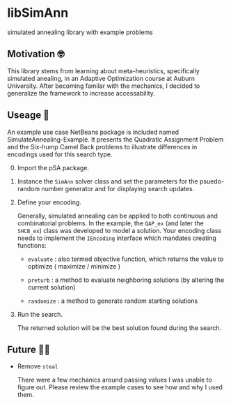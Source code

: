 # libSimAnn
simulated annealing library with example problems

## Motivation 🤓
This library stems from learning about meta-heuristics, specifically simulated anealing, in an Adaptive Optimization course at Auburn University.
After becoming familar with the mechanics, I decided to generalize the framework to increase accessability.

## Useage 📖
An example use case NetBeans package is included named SimulateAnnealing-Example.
It presents the Quadratic Assignment Problem and the Six-hump Camel Back problems to illustrate differences in encodings used for this search type.

 0. Import the pSA package.

 1. Instance the `SimAnn` solver class and set the parameters for the psuedo-random number generator and for displaying search updates.
 
 2. Define your encoding.
 
    Generally, simulated annealing can be applied to both continuous and combinatorial problems. 
    In the example, the `QAP_ex` (and later the `SHCB_ex`) class was developed to model a solution.
    Your encoding class needs to implement the `IEncoding` interface which mandates creating functions:
    
     - `evaluate` : also termed objective function, which returns the value to optimize ( maximize / minimize )
       
     - `preturb` : a method to evaluate neighboring solutions (by altering the current solution)
     
     - `randomize` : a method to generate random starting solutions
 
  3. Run the search.
  
     The returned solution will be the best solution found during the search.

## Future 👨‍💻

 - Remove `steal`
   
   There were a few mechanics around passing values I was unable to figure out.
   Please review the example cases to see how and why I used them. 
